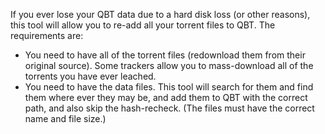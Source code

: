 If you ever lose your QBT data due to a hard disk loss (or other reasons), this tool will allow you to re-add all your torrent files to QBT.  The requirements are:
* You need to have all of the torrent files (redownload them from their original source).  Some trackers allow you to mass-download all of the torrents you have ever leached.
* You need to have the data files.  This tool will search for them and find them where ever they may be, and add them to QBT with the correct path, and also skip the hash-recheck.  (The files must have the correct name and file size.)